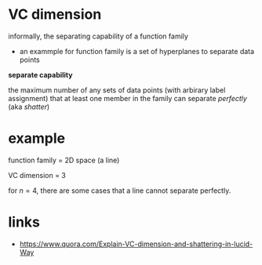 # VC dimension

informally, the separating capability of a function family

- an exammple for function family is a set of hyperplanes to separate data points

**separate capability**

the maximum number of any sets of data points (with arbirary label assignment) that at least one member in the family can separate *perfectly* (aka *shatter*)

# example

function family = 2D space (a line)

VC dimension = 3

for $`n=4`$, there are some cases that a line cannot separate perfectly.


# links

- https://www.quora.com/Explain-VC-dimension-and-shattering-in-lucid-Way